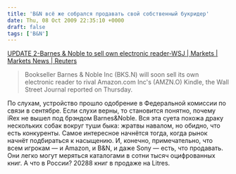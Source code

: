 ```yaml
---
title: 'B&N всё же собрался продавать свой собственный букридер'
date: Thu, 08 Oct 2009 22:35:10 +0000
draft: false
tags: ['B&N']
---
```


[UPDATE 2-Barnes & Noble to sell own electronic reader-WSJ | Markets | Markets News | Reuters](http://www.reuters.com/article/marketsNews/idCNN0853892120091008)

> Bookseller Barnes & Noble Inc (BKS.N) will soon sell its own electronic reader to rival Amazon.com Inc's (AMZN.O) Kindle, the Wall Street Journal reported on Thursday.

По слухам, устройство прошло одобрение в Федеральной комиссии по связи в сентябре. Если слухи верны, то становится понятно, почему iRex не вышел под брэндом Barnes&Noble. Вся эта суета похожа драку нескольких собак вокруг туши быка: жратвы навалом, но обидно, что есть конкуренты. Самое интересное начнётся тогда, когда рынок начнёт подбираться к насыщению. И, конечно, примечательно, что всем игрокам — и Amazon, и B&N, и даже Sony — есть, что продавать. Они легко могут меряться каталогами в сотни тысяч оцифрованных книг. А что в России? 20288 книг в продаже на Litres.
